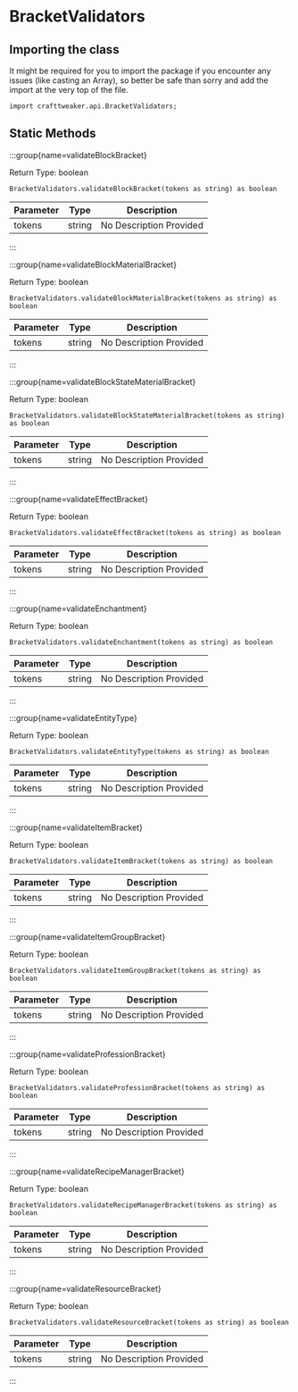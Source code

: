 # BracketValidators

## Importing the class

It might be required for you to import the package if you encounter any issues (like casting an Array), so better be safe than sorry and add the import at the very top of the file.
```zenscript
import crafttweaker.api.BracketValidators;
```


## Static Methods

:::group{name=validateBlockBracket}

Return Type: boolean

```zenscript
BracketValidators.validateBlockBracket(tokens as string) as boolean
```

| Parameter | Type | Description |
|-----------|------|-------------|
| tokens | string | No Description Provided |


:::

:::group{name=validateBlockMaterialBracket}

Return Type: boolean

```zenscript
BracketValidators.validateBlockMaterialBracket(tokens as string) as boolean
```

| Parameter | Type | Description |
|-----------|------|-------------|
| tokens | string | No Description Provided |


:::

:::group{name=validateBlockStateMaterialBracket}

Return Type: boolean

```zenscript
BracketValidators.validateBlockStateMaterialBracket(tokens as string) as boolean
```

| Parameter | Type | Description |
|-----------|------|-------------|
| tokens | string | No Description Provided |


:::

:::group{name=validateEffectBracket}

Return Type: boolean

```zenscript
BracketValidators.validateEffectBracket(tokens as string) as boolean
```

| Parameter | Type | Description |
|-----------|------|-------------|
| tokens | string | No Description Provided |


:::

:::group{name=validateEnchantment}

Return Type: boolean

```zenscript
BracketValidators.validateEnchantment(tokens as string) as boolean
```

| Parameter | Type | Description |
|-----------|------|-------------|
| tokens | string | No Description Provided |


:::

:::group{name=validateEntityType}

Return Type: boolean

```zenscript
BracketValidators.validateEntityType(tokens as string) as boolean
```

| Parameter | Type | Description |
|-----------|------|-------------|
| tokens | string | No Description Provided |


:::

:::group{name=validateItemBracket}

Return Type: boolean

```zenscript
BracketValidators.validateItemBracket(tokens as string) as boolean
```

| Parameter | Type | Description |
|-----------|------|-------------|
| tokens | string | No Description Provided |


:::

:::group{name=validateItemGroupBracket}

Return Type: boolean

```zenscript
BracketValidators.validateItemGroupBracket(tokens as string) as boolean
```

| Parameter | Type | Description |
|-----------|------|-------------|
| tokens | string | No Description Provided |


:::

:::group{name=validateProfessionBracket}

Return Type: boolean

```zenscript
BracketValidators.validateProfessionBracket(tokens as string) as boolean
```

| Parameter | Type | Description |
|-----------|------|-------------|
| tokens | string | No Description Provided |


:::

:::group{name=validateRecipeManagerBracket}

Return Type: boolean

```zenscript
BracketValidators.validateRecipeManagerBracket(tokens as string) as boolean
```

| Parameter | Type | Description |
|-----------|------|-------------|
| tokens | string | No Description Provided |


:::

:::group{name=validateResourceBracket}

Return Type: boolean

```zenscript
BracketValidators.validateResourceBracket(tokens as string) as boolean
```

| Parameter | Type | Description |
|-----------|------|-------------|
| tokens | string | No Description Provided |


:::

